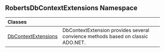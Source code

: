 ## RobertsDbContextExtensions Namespace

| Classes | |
| :--- | :--- |
| [DbContextExtensions](DbContextExtensions 'RobertsDbContextExtensions.DbContextExtensions') | DbContextExtension provides several convience methods based on classic ADO.NET.  |
